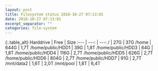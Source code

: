 ```yaml
---
layout: post
title: Filesystem status 2018-10-27 07:13:01
date: 2018-10-27 07:13:01
excerpt_separator: ""
categories: file-system
---
```

{:.table_alt}
Harddrive | Free | Size
:--- | ---: | ---:
/ | 27G | 37G
/home | 644G | 1,7T
/home/public/HDD1 | 39G | 1,8T
/home/public/HDD3 | 64G | 1,8T
/home/public/HDD4 | 116G | 2,7T
/home/public/HDD5 | 626G | 2,7T
/home/public/HDD6 | 804G | 2,7T
/home/public/HDD7 | 91G | 2,7T
/mnt/data2 | 1,6T | 2,0T
/mnt/pool | 1,8T | 6,4T
